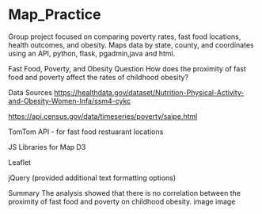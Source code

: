 # Map_Practice

Group project focused on comparing poverty rates, fast food locations, health outcomes, and obesity. Maps data by state, county, and coordinates using an API, python, flask, pgadmin,java and html.

Fast Food, Poverty, and Obesity
Question
How does the proximity of fast food and poverty affect the rates of childhood obesity?

Data Sources
https://healthdata.gov/dataset/Nutrition-Physical-Activity-and-Obesity-Women-Infa/ssm4-cykc

https://api.census.gov/data/timeseries/poverty/saipe.html

TomTom API - for fast food restuarant locations

JS Libraries for Map
D3

Leaflet

jQuery (provided additional text formatting options)

Summary
The analysis showed that there is no correlation between the proximity of fast food and poverty on childhood obesity. image image
